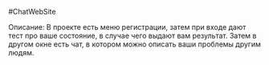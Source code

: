 #ChatWebSite

Описание:
В проекте есть меню регистрации, затем при входе дают тест про ваше состояние, в случае чего выдают вам результат. Затем в другом окне есть чат, в котором можно описать ваши проблемы другим людям.
